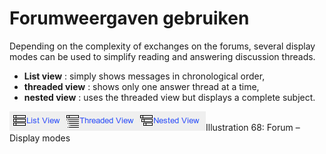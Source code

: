 # Forumweergaven gebruiken

Depending on the complexity of exchanges on the forums, several display modes can be used to simplify reading and answering discussion threads.

* **List view** : simply shows messages in chronological order,
* **threaded view** : shows only one answer thread at a time,
* **nested view** : uses the threaded view but displays a complete subject.

![](../../.gitbook/assets/graphics2%20%281%29.png)Illustration 68: Forum – Display modes

